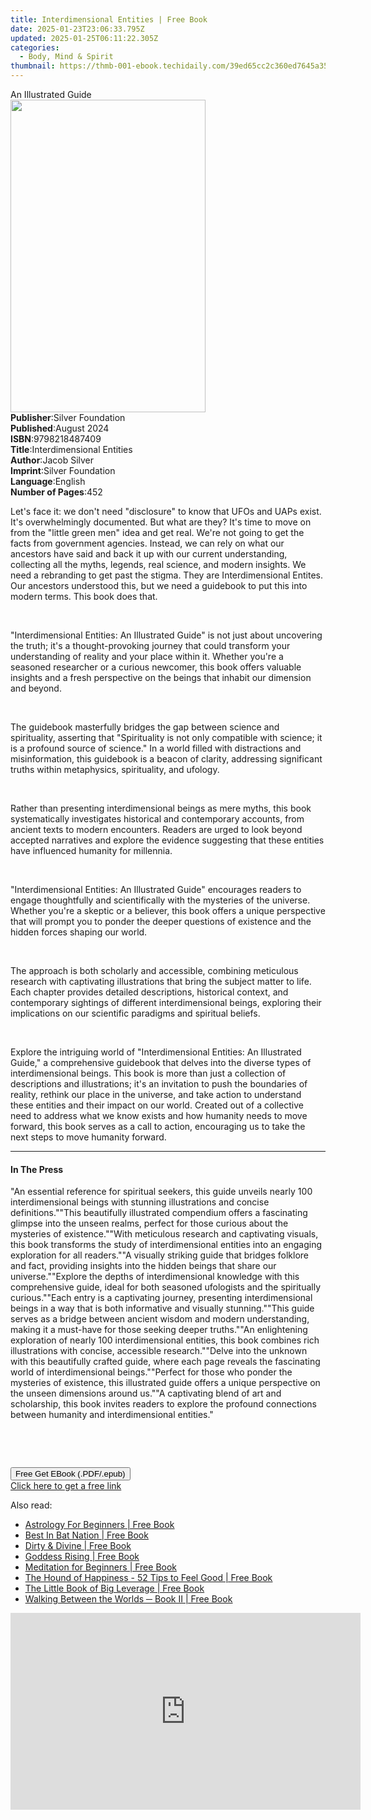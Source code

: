 ```yaml
---
title: Interdimensional Entities | Free Book
date: 2025-01-23T23:06:33.795Z
updated: 2025-01-25T06:11:22.305Z
categories:
  - Body, Mind & Spirit
thumbnail: https://thmb-001-ebook.techidaily.com/39ed65cc2c360ed7645a359691d10deb8dd1842761bf0da701c317a899a6efe8.jpg
---
```

<main id="book-container">
  <div class="flex flex-col">
    <div class="book-brief flex-1 py-6 px-4 sm:p-6 md:py-10 md:px-8">
      <!-- brief-->
      <div class="book-brief-main">An Illustrated Guide</div>
    </div>
    <div
      class="book-meta-info flex-1 grid gap-4 col-start-1 col-end-3 row-start-1 sm:mb-6 sm:grid-cols-4 lg:gap-6 lg:col-start-2 lg:row-end-6 lg:row-span-6 lg:mb-0"
    >
      <div
        class="book-meta-info-left place-content-center mt-4 p-4 text-sm leading-6 col-start-2 col-span-2 dark:text-slate-400"
      >
        <img
          class="w-full h-500 object-cover rounded-lg sm:h-255 sm:col-span-2 lg:col-span-full"
          src="https://img-001-ebook.techidaily.com/34cc163bc580027326f46f898d1ad9fe1ab612d8bed06fc6327ab1739657c420.jpg"
          alt=""
          width="312"
          height="500"
        />
      </div>
      <div
        class="book-meta-info-right mt-2 col-start-1 row-start-2 col-span-3 self-center"
      >
        <!-- meta data  -->
        <div class="flex flex-col px-4 md:px-8">
          <div class="flex-1">
            <strong>Publisher</strong>:<span class="px-2"
              >Silver Foundation</span
            >
          </div>
          <div class="flex-1">
            <strong>Published</strong>:<span class="px-2">August 2024</span>
          </div>
          <div class="flex-1">
            <strong>ISBN</strong>:<span class="px-2">9798218487409</span>
          </div>
          <div class="flex-1">
            <strong>Title</strong>:<span class="px-2"
              >Interdimensional Entities</span
            >
          </div>
          <div class="flex-1">
            <strong>Author</strong>:<span class="px-2">Jacob Silver</span>
          </div>
          <div class="flex-1">
            <strong>Imprint</strong>:<span class="px-2">Silver Foundation</span>
          </div>
          <div class="flex-1">
            <strong>Language</strong>:<span class="px-2">English</span>
          </div>
          <div class="flex-1">
            <strong>Number of Pages</strong>:<span class="px-2">452</span>
          </div>
        </div>
      </div>
    </div>
    <div class="book-description flex-1 py-6 px-4 sm:p-6 md:py-10 md:px-8">
      <div class="book-description-main">
        <div accordion-content="" id="description">
          <p>
            Let's face it: we don't need "disclosure" to know that UFOs and UAPs
            exist. It's overwhelmingly documented. But what are they? It's time
            to move on from the "little green men" idea and get real. We're not
            going to get the facts from government agencies. Instead, we can
            rely on what our ancestors have said and back it up with our current
            understanding, collecting all the myths, legends, real science, and
            modern insights. We need a rebranding to get past the stigma. They
            are Interdimensional Entites. Our ancestors understood this, but we
            need a guidebook to put this into modern terms. This book does that.
          </p>
          <p><br /></p>
          <p>
            "Interdimensional Entities: An Illustrated Guide" is not just about
            uncovering the truth; it's a thought-provoking journey that could
            transform your understanding of reality and your place within it.
            Whether you're a seasoned researcher or a curious newcomer, this
            book offers valuable insights and a fresh perspective on the beings
            that inhabit our dimension and beyond.
          </p>
          <p><br /></p>
          <p>
            The guidebook masterfully bridges the gap between science and
            spirituality, asserting that "Spirituality is not only compatible
            with science; it is a profound source of science." In a world filled
            with distractions and misinformation, this guidebook is a beacon of
            clarity, addressing significant truths within metaphysics,
            spirituality, and ufology.
          </p>
          <p><br /></p>
          <p>
            Rather than presenting interdimensional beings as mere myths, this
            book systematically investigates historical and contemporary
            accounts, from ancient texts to modern encounters. Readers are urged
            to look beyond accepted narratives and explore the evidence
            suggesting that these entities have influenced humanity for
            millennia.
          </p>
          <p><br /></p>
          <p>
            "Interdimensional Entities: An Illustrated Guide" encourages readers
            to engage thoughtfully and scientifically with the mysteries of the
            universe. Whether you're a skeptic or a believer, this book offers a
            unique perspective that will prompt you to ponder the deeper
            questions of existence and the hidden forces shaping our world.
          </p>
          <p><br /></p>
          <p>
            The approach is both scholarly and accessible, combining meticulous
            research with captivating illustrations that bring the subject
            matter to life. Each chapter provides detailed descriptions,
            historical context, and contemporary sightings of different
            interdimensional beings, exploring their implications on our
            scientific paradigms and spiritual beliefs.
          </p>
          <p><br /></p>
          <p>
            Explore the intriguing world of "Interdimensional Entities: An
            Illustrated Guide," a comprehensive guidebook that delves into the
            diverse types of interdimensional beings. This book is more than
            just a collection of descriptions and illustrations; it's an
            invitation to push the boundaries of reality, rethink our place in
            the universe, and take action to understand these entities and their
            impact on our world. Created out of a collective need to address
            what we know exists and how humanity needs to move forward, this
            book serves as a call to action, encouraging us to take the next
            steps to move humanity forward.
          </p>
        </div>
        <div class="accordion-fader"></div>
      </div>
    </div>
    <div class="book-excerpts flex-1 py-6 px-4 sm:p-6 md:py-10 md:px-8">
      <!-- excerpts-->
      <div class="book-excerpts-main">
        <hr />
        <h4 class="placeholder placeholder-heading">
          <span>In The Press</span>
        </h4>
        <p>
          <span class="ql-ui" contenteditable="false"></span
          ><span
            >"An essential reference for spiritual seekers, this guide unveils
            nearly 100 interdimensional beings with stunning illustrations and
            concise definitions."</span
          ><span class="ql-ui" contenteditable="false"></span
          ><span
            >"This beautifully illustrated compendium offers a fascinating
            glimpse into the unseen realms, perfect for those curious about the
            mysteries of existence."</span
          ><span class="ql-ui" contenteditable="false"></span
          ><span
            >"With meticulous research and captivating visuals, this book
            transforms the study of interdimensional entities into an engaging
            exploration for all readers."</span
          ><span class="ql-ui" contenteditable="false"></span
          ><span
            >"A visually striking guide that bridges folklore and fact,
            providing insights into the hidden beings that share our
            universe."</span
          ><span class="ql-ui" contenteditable="false"></span
          ><span
            >"Explore the depths of interdimensional knowledge with this
            comprehensive guide, ideal for both seasoned ufologists and the
            spiritually curious."</span
          ><span class="ql-ui" contenteditable="false"></span
          ><span
            >"Each entry is a captivating journey, presenting interdimensional
            beings in a way that is both informative and visually
            stunning."</span
          ><span class="ql-ui" contenteditable="false"></span
          ><span
            >"This guide serves as a bridge between ancient wisdom and modern
            understanding, making it a must-have for those seeking deeper
            truths."</span
          ><span class="ql-ui" contenteditable="false"></span
          ><span
            >"An enlightening exploration of nearly 100 interdimensional
            entities, this book combines rich illustrations with concise,
            accessible research."</span
          ><span class="ql-ui" contenteditable="false"></span
          ><span
            >"Delve into the unknown with this beautifully crafted guide, where
            each page reveals the fascinating world of interdimensional
            beings."</span
          ><span class="ql-ui" contenteditable="false"></span
          ><span
            >"Perfect for those who ponder the mysteries of existence, this
            illustrated guide offers a unique perspective on the unseen
            dimensions around us."</span
          ><span class="ql-ui" contenteditable="false"></span
          ><span
            >"A captivating blend of art and scholarship, this book invites
            readers to explore the profound connections between humanity and
            interdimensional entities."</span
          >
        </p>
        <p><br /></p>
        <p><br /></p>
        <p></p>
      </div>
    </div>
    <div
      class="book-about-author flex-1 py-6 px-4 sm:p-6 md:py-10 md:px-8"
    ></div>
    <div class="book-free-get flex-1 py-6 px-4 sm:p-6 md:py-10 md:px-8">
      <button
        id="btn-free-get"
        class="bg-blue-500 hover:bg-blue-700 text-white font-bold py-2 px-4 rounded"
      >
        Free Get EBook (.PDF/.epub)
      </button>
      <div id="countdown-display" class="px-2 text-lg mt-2"></div>
      <a
        id="free-link"
        class="hidden bg-blue-500 hover:bg-blue-700 text-white font-bold py-2 px-4 rounded"
        href="https://www.ebooks.com/en-us/book/211438407/interdimensional-entities/jacob-silver/"
        target="_blank"
        >Click here to get a free link</a
      >
    </div>
    <script>
      let countdownTime = 0;
      let countdownInterval = null;
      document
        .getElementById('btn-free-get')
        .addEventListener('click', startCountdown);
      function startCountdown() {
        countdownTime = new Date().getTime() + 60000 * 3;
        countdownInterval = setInterval(updateCountdown, 1000);
        document.getElementById('btn-free-get').disabled = true;
        document
          .getElementById('btn-free-get')
          .classList.add('bg-gray-500', 'cursor-not-allowed');
      }
      function updateCountdown() {
        let currentTime = new Date().getTime();
        let timeLeft = countdownTime - currentTime;
        let secondsLeft = Math.floor(timeLeft / 1000);
        document.getElementById('countdown-display').innerHTML =
          `Remaining time: ${secondsLeft} seconds.`;
        if (secondsLeft <= 0) {
          clearInterval(countdownInterval);
          document.getElementById('btn-free-get').classList.add('hidden');
          document.getElementById('free-link').classList.remove('hidden');
          document.getElementById('countdown-display').innerHTML = '';
        }
      }
    </script>
  </div>
</main>

<ins class="adsbygoogle"
      style="display:block"
      data-ad-client="ca-pub-7571918770474297"
      data-ad-slot="8358498916"
      data-ad-format="auto"
      data-full-width-responsive="true"></ins>
    

<span class="atpl-alsoreadstyle">Also read:</span>
<div><ul>
<li><a href="https://novels-ebooks.techidaily.com/209848608-9781681274270-astrology-for-beginners/"><u>Astrology For Beginners | Free Book</u></a></li>
<li><a href="https://novels-ebooks.techidaily.com/209847929-9780995217218-best-in-bat-nation/"><u>Best In Bat Nation | Free Book</u></a></li>
<li><a href="https://novels-ebooks.techidaily.com/209847862-9781910559260-dirty-divine/"><u>Dirty & Divine | Free Book</u></a></li>
<li><a href="https://novels-ebooks.techidaily.com/209848358-9781788085403-goddess-rising/"><u>Goddess Rising | Free Book</u></a></li>
<li><a href="https://novels-ebooks.techidaily.com/209847939-9781633831865-meditation-for-beginners/"><u>Meditation for Beginners | Free Book</u></a></li>
<li><a href="https://novels-ebooks.techidaily.com/209847875-9780995627215-the-hound-of-happiness-52-tips-to-feel-good/"><u>The Hound of Happiness - 52 Tips to Feel Good | Free Book</u></a></li>
<li><a href="https://novels-ebooks.techidaily.com/209848261-9781911425830-the-little-book-of-big-leverage/"><u>The Little Book of Big Leverage | Free Book</u></a></li>
<li><a href="https://novels-ebooks.techidaily.com/209848453-9781772570953-walking-between-the-worlds-book-ii/"><u>Walking Between the Worlds ─ Book II | Free Book</u></a></li>
</ul></div>

<!-- affiliate ads begin -->
<iframe width="560" height="315" src="https://www.youtube.com/embed/jjGL9wFdlbo?si=Vb1JgZqRXNc03UGG" title="YouTube video player" frameborder="0" allow="accelerometer; autoplay; clipboard-write; encrypted-media; gyroscope; picture-in-picture; web-share" referrerpolicy="strict-origin-when-cross-origin" allowfullscreen></iframe>
<!-- affiliate ads end -->

